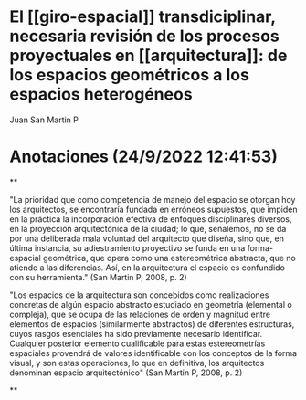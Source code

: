 # El [[giro-espacial]] transdiciplinar, necesaria revisión de los procesos proyectuales en [[arquitectura]]: de los espacios geométricos a los espacios heterogéneos
Juan San Martin P

# Anotaciones **(24/9/2022 12:41:53)**

**

"La prioridad que como competencia de manejo del espacio se otorgan hoy los arquitectos, se encontraría fundada en erróneos supuestos, que impiden en la práctica la incorporación efectiva de enfoques disciplinares diversos, en la proyección arquitectónica de la ciudad; lo que, señalemos, no se da por una deliberada mala voluntad del arquitecto que diseña, sino que, en última instancia, su adiestramiento proyectivo se funda en una forma-espacial geométrica, que opera como una estereométrica abstracta, que no atiende a las diferencias. Así, en la arquitectura el espacio es confundido con su herramienta." (San Martin P, 2008, p. 2)

"Los espacios de la arquitectura son concebidos como realizaciones concretas de algún espacio abstracto estudiado en geometría (elemental o compleja), que se ocupa de las relaciones de orden y magnitud entre elementos de espacios (similarmente abstractos) de diferentes estructuras, cuyos rasgos esenciales ha sido previamente necesario identificar. Cualquier posterior elemento cualificable para estas estereometrías espaciales provendrá de valores identificable con los conceptos de la forma visual, y son estas operaciones, lo que en definitiva, los arquitectos denominan espacio arquitectónico" (San Martin P, 2008, p. 2)

**

